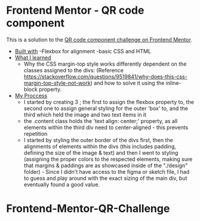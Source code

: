 # Frontend Mentor - QR code component

This is a solution to the [QR code component challenge on Frontend Mentor](https://www.frontendmentor.io/challenges/qr-code-component-iux_sIO_H). 

- [Built with]()
    -Flexbox for alignment
    -basic CSS and HTML
- [What I learned]()
    - Why the CSS margin-top style works differently dependent on the classes assigned to the divs:
    (Reference https://stackoverflow.com/questions/9519841/why-does-this-css-margin-top-style-not-work)
    and how to solve it using the inline-block property.
- [My Proccess]()
    - I started by creating 3 <divs />; the first to assign the flexbox property to, the second one to assign general styling for the outer 'box' to,
      and the third which held the image and two text items in it
    - the .content class holds the 'text align: center;' property, as all elements within the third div need to center-aligned - this prevents repetition
    - I started by styling the outer border of the divs first, then the alignments of elements within the divs (this includes padding, defining the size of the image & text) and then I went to styling (assigning the proper colors to the respected elements, making sure that margins & paddings are as showcased inside of the "./design" folder) - Since I didn't have access to the figma or sketch file, I had to guess and play around with the exact sizing of the main div, but eventually found a good value. 
# Frontend-Mentor-QR-Challenge
